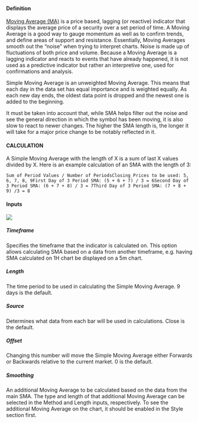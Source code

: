 #### Definition

[Moving Average (MA)](https://www.tradingview.com/scripts/movingaverage/) is a price based, lagging (or reactive) indicator that displays the average price of a security over a set period of time. A Moving Average is a good way to gauge momentum as well as to confirm trends, and define areas of support and resistance. Essentially, Moving Averages smooth out the “noise” when trying to interpret charts. Noise is made up of fluctuations of both price and volume. Because a Moving Average is a lagging indicator and reacts to events that have already happened, it is not used as a predictive indicator but rather an interpretive one, used for confirmations and analysis.

Simple Moving Average is an unweighted Moving Average. This means that each day in the data set has equal importance and is weighted equally. As each new day ends, the oldest data point is dropped and the newest one is added to the beginning.

It must be taken into account that, while SMA helps filter out the noise and see the general direction in which the symbol has been moving, it is also slow to react to newer changes. The higher the SMA length is, the longer it will take for a major price change to be notably reflected in it.

#### CALCULATION

A Simple Moving Average with the length of X is a sum of last X values divided by X. Here is an example calculation of an SMA with the length of 3:

```
Sum of Period Values / Number of PeriodsClosing Prices to be used: 5, 6, 7, 8, 9First Day of 3 Period SMA: (5 + 6 + 7) / 3 = 6Second Day of 3 Period SMA: (6 + 7 + 8) / 3 = 7Third Day of 3 Period SMA: (7 + 8 + 9) /3 = 8
```

#### Inputs

![](https://s3.amazonaws.com/cdn.freshdesk.com/data/helpdesk/attachments/production/43396051190/original/QJdRCRMuDfk2zDZQjuCtQzD3gsKkFUXBbw.png?1678187257)

##### Timeframe

Specifies the timeframe that the indicator is calculated on. This option allows calculating SMA based on a data from another timeframe, e.g. having SMA calculated on 1H chart be displayed on a 5m chart.

##### Length

The time period to be used in calculating the Simple Moving Average. 9 days is the default.

##### Source

Determines what data from each bar will be used in calculations. Close is the default.

##### Offset

Changing this number will move the Simple Moving Average either Forwards or Backwards relative to the current market. 0 is the default.

##### Smoothing

An additional Moving Average to be calculated based on the data from the main SMA. The type and length of that additional Moving Average can be selected in the Method and Length inputs, respectively. To see the additional Moving Average on the chart, it should be enabled in the Style section first.